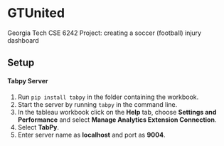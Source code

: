 # GTUnited
Georgia Tech CSE 6242 Project: creating a soccer (football) injury dashboard

## Setup
#### Tabpy Server
1. Run ```pip install tabpy``` in the folder containing the workbook.
2. Start the server by running ```tabpy``` in the command line.
3. In the tableau workbook click on the **Help** tab, choose **Settings and Performance** and select **Manage Analytics Extension Connection**.
4. Select **TabPy**.
5. Enter server name as **localhost** and port as **9004**. 

